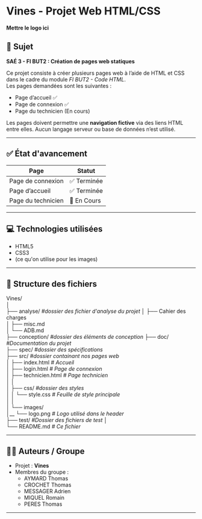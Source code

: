 # Vines - Projet Web HTML/CSS

**Mettre le logo ici**

## 📌 Sujet

**SAÉ 3 - FI BUT2 : Création de pages web statiques**

Ce projet consiste à créer plusieurs pages web à l’aide de HTML et CSS dans le cadre du module *FI BUT2 - Code HTML*.  
Les pages demandées sont les suivantes :

- Page d’accueil ✅
- Page de connexion ✅
- Page du technicien (En cours)

Les pages doivent permettre une **navigation fictive** via des liens HTML entre elles. Aucun langage serveur ou base de données n’est utilisé.

---

## ✅ État d'avancement

| Page                  | Statut      |
|-----------------------|-------------|
| Page de connexion     | ✅ Terminée  |
| Page d’accueil        | ✅ Terminée  |
| Page du technicien    | 🔲 En Cours |

---

## 💻 Technologies utilisées

- HTML5
- CSS3
- (ce qu'on utilise pour les images)

---

## 📂 Structure des fichiers

Vines/  
│  
├── analyse/ *#dossier des fichier d'analyse du projet*
│  ├── Cahier des charges  
│  ├── misc.md  
│  └── ADB.md  
├── conception/ *#dossier des éléments de conception*
├── doc/ *#Documentation du projet*  
├── spec/  *#dossier des spécifications*  
├── src/                         *#dossier containant nos pages web*  
│   ├── index.html              *# Accueil*  
│   ├── login.html              *# Page de connexion*  
│   ├── technicien.html         *# Page technicien*  
│   │  
│   ├── css/ *#dossier des styles*   
│   │   └── style.css           *# Feuille de style principale*  
│   │  
│   └── images/  
│__   └── logo.png            *# Logo utilisé dans le header*  
├── test/ *#Dossier des fichiers de test*
│  
└── README.md               *# Ce fichier*



---

## 🧑‍💻 Auteurs / Groupe

- Projet : **Vines**
- Membres du groupe :
    - AYMARD Thomas
    - CROCHET Thomas
    - MESSAGER Adrien
    - MIQUEL Romain
    - PERES Thomas

---